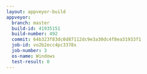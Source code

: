 ```yaml
---
layout: appveyor-build
appveyor:
  branch: master
  build-id: 41935151
  build-number: 492
  commit: 64b323f83dc0d87112dc9e3a30dc4f8ea31933f1
  job-id: vo2b2ecc4pc3378x
  job-number: 3
  os-name: Windows
  test-result: 0
---
```

